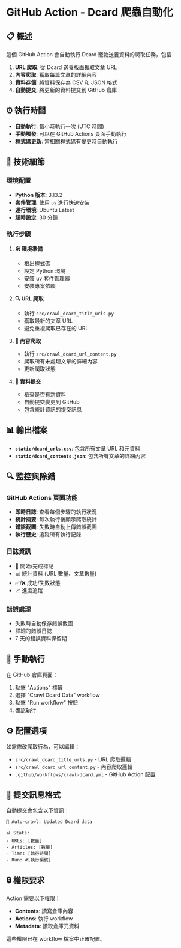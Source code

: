 # GitHub Action - Dcard 爬蟲自動化

## 📋 概述

這個 GitHub Action 會自動執行 Dcard 寵物送養資料的爬取任務，包括：

1. **URL 爬取**: 從 Dcard 送養版面獲取文章 URL
2. **內容爬取**: 獲取每篇文章的詳細內容
3. **資料存儲**: 將資料保存為 CSV 和 JSON 格式
4. **自動提交**: 將更新的資料提交到 GitHub 倉庫

## ⏰ 執行時間

- **自動執行**: 每小時執行一次 (UTC 時間)
- **手動觸發**: 可以在 GitHub Actions 頁面手動執行
- **程式碼更新**: 當相關程式碼有變更時自動執行

## 🔧 技術細節

### 環境配置
- **Python 版本**: 3.13.2
- **套件管理**: 使用 `uv` 進行快速安裝
- **運行環境**: Ubuntu Latest
- **超時設定**: 30 分鐘

### 執行步驟

1. **🛠️ 環境準備**
   - 檢出程式碼
   - 設定 Python 環境
   - 安裝 uv 套件管理器
   - 安裝專案依賴

2. **🔍 URL 爬取**
   - 執行 `src/crawl_dcard_title_urls.py`
   - 獲取最新的文章 URL
   - 避免重複爬取已存在的 URL

3. **📖 內容爬取**
   - 執行 `src/crawl_dcard_url_content.py`
   - 爬取所有未處理文章的詳細內容
   - 更新爬取狀態

4. **💾 資料提交**
   - 檢查是否有新資料
   - 自動提交變更到 GitHub
   - 包含統計資訊的提交訊息

## 📊 輸出檔案

- **`static/dcard_urls.csv`**: 包含所有文章 URL 和元資料
- **`static/dcard_contents.json`**: 包含所有文章的詳細內容

## 🔍 監控與除錯

### GitHub Actions 頁面功能
- **即時日誌**: 查看每個步驟的執行狀況
- **統計摘要**: 每次執行後顯示爬取統計
- **錯誤截圖**: 失敗時自動上傳錯誤截圖
- **執行歷史**: 追蹤所有執行記錄

### 日誌資訊
- 🚀 開始/完成標記
- 📊 統計資料 (URL 數量、文章數量)
- ✅/❌ 成功/失敗狀態
- 📈 進度追蹤

### 錯誤處理
- 失敗時自動保存錯誤截圖
- 詳細的錯誤日誌
- 7 天的錯誤資料保留期

## 🚀 手動執行

在 GitHub 倉庫頁面：
1. 點擊 "Actions" 標籤
2. 選擇 "Crawl Dcard Data" workflow
3. 點擊 "Run workflow" 按鈕
4. 確認執行

## ⚙️ 配置選項

如需修改爬取行為，可以編輯：
- `src/crawl_dcard_title_urls.py` - URL 爬取邏輯
- `src/crawl_dcard_url_content.py` - 內容爬取邏輯
- `.github/workflows/crawl-dcard.yml` - GitHub Action 配置

## 📝 提交訊息格式

自動提交會包含以下資訊：
```
🤖 Auto-crawl: Updated Dcard data

📊 Stats:
- URLs: [數量]
- Articles: [數量]  
- Time: [執行時間]
- Run: #[執行編號]
```

## 🔒 權限要求

Action 需要以下權限：
- **Contents**: 讀寫倉庫內容
- **Actions**: 執行 workflow
- **Metadata**: 讀取倉庫元資料

這些權限已在 workflow 檔案中正確配置。
